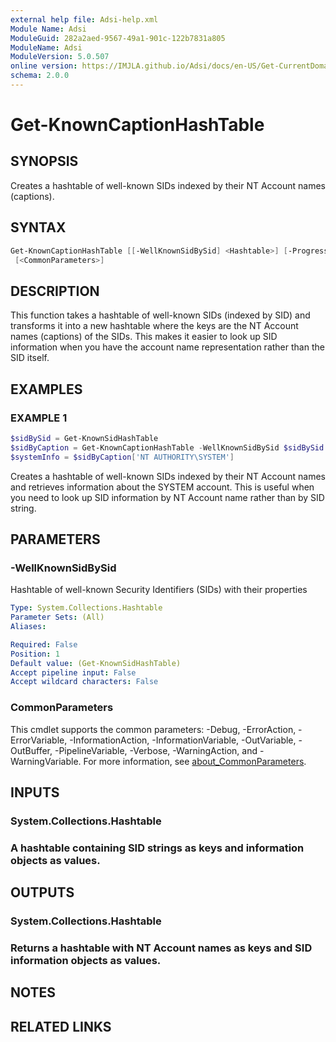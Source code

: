 ```yaml
---
external help file: Adsi-help.xml
Module Name: Adsi
ModuleGuid: 282a2aed-9567-49a1-901c-122b7831a805
ModuleName: Adsi
ModuleVersion: 5.0.507
online version: https://IMJLA.github.io/Adsi/docs/en-US/Get-CurrentDomain
schema: 2.0.0
---
```


# Get-KnownCaptionHashTable

## SYNOPSIS
Creates a hashtable of well-known SIDs indexed by their NT Account names (captions).

## SYNTAX

```powershell
Get-KnownCaptionHashTable [[-WellKnownSidBySid] <Hashtable>] [-ProgressAction <ActionPreference>]
 [<CommonParameters>]
```

## DESCRIPTION
This function takes a hashtable of well-known SIDs (indexed by SID) and
transforms it into a new hashtable where the keys are the NT Account names
(captions) of the SIDs.
This makes it easier to look up SID information when
you have the account name representation rather than the SID itself.

## EXAMPLES

### EXAMPLE 1
```powershell
$sidBySid = Get-KnownSidHashTable
$sidByCaption = Get-KnownCaptionHashTable -WellKnownSidBySid $sidBySid
$systemInfo = $sidByCaption['NT AUTHORITY\SYSTEM']
```

Creates a hashtable of well-known SIDs indexed by their NT Account names and retrieves
information about the SYSTEM account.
This is useful when you need to look up SID
information by NT Account name rather than by SID string.

## PARAMETERS

### -WellKnownSidBySid
Hashtable of well-known Security Identifiers (SIDs) with their properties

```yaml
Type: System.Collections.Hashtable
Parameter Sets: (All)
Aliases:

Required: False
Position: 1
Default value: (Get-KnownSidHashTable)
Accept pipeline input: False
Accept wildcard characters: False
```

### CommonParameters
This cmdlet supports the common parameters: -Debug, -ErrorAction, -ErrorVariable, -InformationAction, -InformationVariable, -OutVariable, -OutBuffer, -PipelineVariable, -Verbose, -WarningAction, and -WarningVariable. For more information, see [about_CommonParameters](http://go.microsoft.com/fwlink/?LinkID=113216).

## INPUTS

### System.Collections.Hashtable
### A hashtable containing SID strings as keys and information objects as values.
## OUTPUTS

### System.Collections.Hashtable
### Returns a hashtable with NT Account names as keys and SID information objects as values.
## NOTES

## RELATED LINKS

